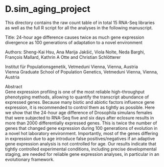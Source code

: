 # D.sim_aging_project
This directory contains the raw count table of in total 15 RNA-Seq libraries as well as the full R script for all the analyses in the following manuscript.

Title: 24-hour age difference causes twice as much gene expression divergence as 100 generations of adaptation to a novel environment

Authors: Sheng-Kai Hsu, Ana Marija Jakšić, Viola Nolte, Neda Barghi, François Mallard, Kathrin A Otte and Christian Schlötterer

Institut für Populationsgenetik, Vetmeduni Vienna, Vienna, Austria  
Vienna Graduate School of Population Genetics, Vetmeduni Vienna, Vienna, Austria

Abstract  
Gene expression profiling is one of the most reliable high-throughput phenotyping methods, allowing to quantify the transcript abundance of expressed genes. Because many biotic and abiotic factors influence gene expression, it is recommended to control them as tightly as possible. Here we show that the 24-hour age difference of Drosophila simulans females that were subjected to RNA-Seq five and six days after eclosure results in more than 2000 differentially expressed genes. This is twice the number of genes that changed gene expression during 100 generations of evolution in a novel hot laboratory environment. Importantly, most of the genes differing in expression due to age introduce false positives/negatives if an adaptive gene expression analysis is not controlled for age. Our results indicate that tightly controlled experimental conditions, including precise developmental staging, are needed for reliable gene expression analyses, in particular in an evolutionary framework.
